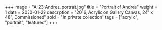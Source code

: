 +++
image = "A-23-Andrea_portrait.jpg"
title = "Portrait of Andrea"
weight = 1
date = 2020-01-29
description = "2016, Acrylic on Gallery Canvas, 24\" x 48\", Commissioned"
sold = "In private collection"
tags = ["acrylic", "portrait", "featured"]
+++
